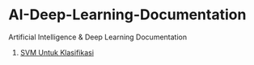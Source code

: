 # AI-Deep-Learning-Documentation
Artificial Intelligence &amp; Deep Learning Documentation

1. [SVM Untuk Klasifikasi](https://github.com/dikoharyadhanto/AI-Deep-Learning-Documentation/blob/a231a6f0eab1b1da738f640e522e8b0e61bb6bf0/SVM_untuk_Klasifikasi.ipynb)
